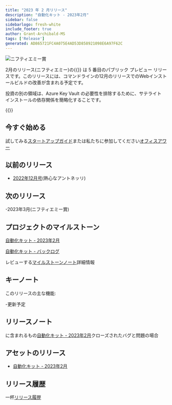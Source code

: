 ```yaml
---
title: "2023 年 2 月リリース"
description: "自動化キット - 2023年2月"
sidebar: false
sidebarlogo: fresh-white
include_footer: true
author: Grant-Archibald-MS
tags: ['Release']
generated: AD865721FC4A075E4AD53D858921098E6A97F62C
---
```


![ニフティエミー賞](/images/nifty-emmy.png)

2月のリリース(ニフティエミー)の{{<product-name>}} は 5 番目のパブリック プレビュー リリースです。このリリースには、コマンドラインの12月のリリースでのWebインストールビルドの改善が含まれる予定です。

投資の別の領域は、Azure Key Vault の必要性を排除するために、サテライト インストールの依存関係を簡略化することです。

{{<questions name="/content/ja/releases/february-2023.json" completed="フィードバックをお寄せいただきありがとうございます" showNavigationButtons="false" locale="ja">}}

## 今すぐ始める

試してみる[スタートアップガイド](/ja/get-started)または私たちに参加してください[オフィスアワー](/ja/office-hours)

## 以前のリリース

- [2022年12月号](/ja/releases/december-2022)(熱心なアントネッリ)

## 次のリリース

-2023年3月(ニフティエミー賞)

## プロジェクトのマイルストーン

[自動化キット - 2023年2月](https://github.com/orgs/microsoft/projects/486/views/9)

[自動化キット - バックログ](https://github.com/orgs/microsoft/projects/486/views/1)

レビューする[マイルストーンノート](/ja/releases/milestones)詳細情報

## キーノート

このリリースの主な機能:

-更新予定

## リリースノート

に含まれるもの[自動化キット - 2023年2月](https://github.com/microsoft/powercat-automation-kit/releases/tag/AutomationKit-February2023)クローズされたバグと問題の場合

## アセットのリリース

- [自動化キット - 2023年2月](https://github.com/microsoft/powercat-automation-kit/releases/tag/AutomationKit-February2023)

## リリース履歴

一杯[リリース履歴](/ja/releases)

